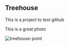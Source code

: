 ## Treehouse

This is a project to test github

This is a great photo

![treehouse-point](https://user-images.githubusercontent.com/35946302/35552994-b41328d0-05e1-11e8-90e1-5f35d3000ac9.jpg)